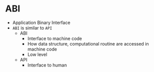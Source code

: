 # ABI
- Application Binary Interface
- `ABI` is similar to `API`
    - ABI
        - Interface to machine code
        - How data structure, computational routine are accessed in machine code
        - Low level
    - API
        - Interface to human